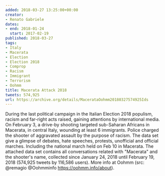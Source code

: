 ```yaml
---
added: 2018-03-27 13:25:00+00:00
creator:
- Renato Gabriele
dates:
- end: 2018-01-24
  start: 2017-02-19
published: 2018-03-27
tags:
- Italy
- Macerata
- Election
- Election 2018
- Comprop
- Racism
- Immigrant
- Terrorism
- Oohmm
title: Macerata Attack 2018
tweets: 574,925
url: https://archive.org/details/MacerataOohmm20180327574925Ids
---
```


During the last political campaign in the Italian Election 2018 populism, racism and far-right acts raised, gaining attentions by international media. On February 3, a drive-by shooting targeted sub-Saharan Africans in Macerata, in central Italy, wounding at least 6 immigrants. Police charged the shooter of aggravated assault by the purpose of racism. The data set give a glimpse of debates, hate speeches, protests, unofficial and official marches. Including the national march held on Feb 10 in Macerata. The attached data set contains all conversations related with "Macerata"  and the shooter's name, collected since January 24, 2018 until February 19, 2018 (574,925 tweets by 116,586 users). More info at Oohmm (src: @remagio @Oohmminfo https://oohmm.info/about).
